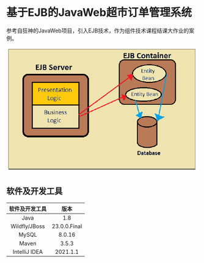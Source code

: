 # 基于EJB的JavaWeb超市订单管理系统

参考自狂神的JavaWeb项目，引入EJB技术，作为组件技术课程结课大作业的案例。

![](images/ejb.png)

## 软件及开发工具
| 软件及开发工具 | 版本 |
|:---:|:---:|
| Java | 1.8 |
| Wildfly/JBoss | 23.0.0.Final |
| MySQL | 8.0.16 |
| Maven | 3.5.3 |
| IntelliJ IDEA | 2021.1.1 |
